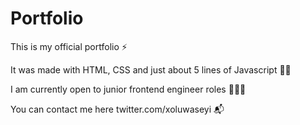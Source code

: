 # Portfolio
This is my official portfolio ⚡

It was made with HTML, CSS and just about 5 lines of Javascript 🦿🦾

I am currently open to junior frontend engineer roles 👨🏽‍💻

You can contact me here twitter.com/xoluwaseyi 📬
